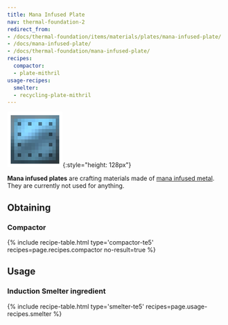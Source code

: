 ```yaml
---
title: Mana Infused Plate
nav: thermal-foundation-2
redirect_from:
- /docs/thermal-foundation/items/materials/plates/mana-infused-plate/
- /docs/mana-infused-plate/
- /docs/thermal-foundation/mana-infused-plate/
recipes:
  compactor:
  - plate-mithril
usage-recipes:
  smelter:
  - recycling-plate-mithril
---
```


![Mana infused plate](/assets/images/thermal-foundation-2/plate-mithril.png){:style="height: 128px"}


**Mana infused plates** are crafting materials made of [mana infused
metal](/docs/thermal-foundation-2/mana-infused-ingot/). They are currently not used for anything.


Obtaining
---------

### Compactor
{% include recipe-table.html type='compactor-te5' recipes=page.recipes.compactor no-result=true %}


Usage
-----

### Induction Smelter ingredient
{% include recipe-table.html type='smelter-te5' recipes=page.usage-recipes.smelter %}
